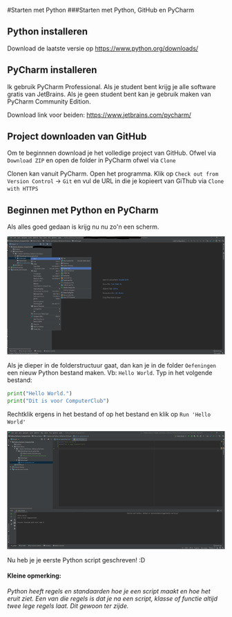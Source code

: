 #Starten met Python
###Starten met Python, GitHub en PyCharm

## Python installeren
Download de laatste versie op https://www.python.org/downloads/

## PyCharm installeren
Ik gebruik PyCharm Professional. Als je student bent krijg je alle software gratis van JetBrains.
Als je geen student bent kan je gebruik maken van PyCharm Community Edition.

Download link voor beiden: https://www.jetbrains.com/pycharm/

## Project downloaden van GitHub
Om te beginnnen download je het volledige project van GitHub.
Ofwel via `Download ZIP` en open de folder in PyCharm ofwel via `Clone`

Clonen kan vanuit PyCharm. Open het programma. Klik op `Check out from Version Control` -> `Git` en vul de URL in die je kopieert van GiThub via `Clone with HTTPS`

## Beginnen met Python en PyCharm
Als alles goed gedaan is krijg nu nu zo'n een scherm. 

<img src="./Afbeeldingen bij de opdrachten/Welkomscherm_PyCharm_NewFile.png" alt="Welkomscherm_PyCharm_NewFile">

Als je dieper in de folderstructuur gaat, dan kan je in de folder `Oefeningen` een nieuw Python bestand maken. Vb: `Hello World`.
Typ in het volgende bestand:
```python
print("Hello World.")
print("Dit is voor ComputerClub")
```
Rechtklik ergens in het bestand of op het bestand en klik op  `Run 'Hello World'`

<img src="./Afbeeldingen bij de opdrachten/Hello_World.png" alt="Hello World">

Nu heb je je eerste Python script geschreven! :D 

####  Kleine opmerking:
*Python heeft regels en standaarden hoe je een script maakt en hoe het eruit ziet. Een van die regels is dat je na een script, klasse of functie altijd twee lege regels laat. Dit gewoon ter zijde.*
